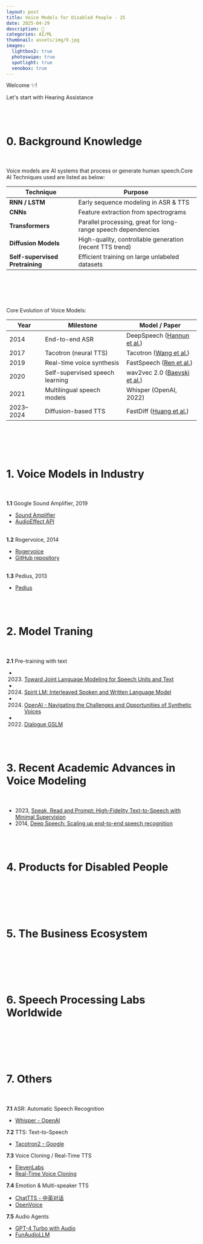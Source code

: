 ```yaml
---
layout: post
title: Voice Models for Disabled People - 25
date: 2025-04-29
description: 🥥
categories: AI/ML
thumbnail: assets/img/9.jpg
images:
  lightbox2: true
  photoswipe: true
  spotlight: true
  venobox: true
---
```


Welcome ✨! 

Let's start with Hearing Assistance<br><br><br><br>

# 0. Background Knowledge<br><br>


Voice models are AI systems that process or generate human speech.Core AI Techniques used are listed as below:

| Technique                   | Purpose                                                             |
|----------------------------|----------------------------------------------------------------------|
| **RNN / LSTM**             | Early sequence modeling in ASR & TTS                                 |
| **CNNs**                   | Feature extraction from spectrograms                                 | 
| **Transformers**           | Parallel processing, great for long-range speech dependencies        |
| **Diffusion Models**       | High-quality, controllable generation (recent TTS trend)             |
| **Self-supervised Pretraining** | Efficient training on large unlabeled datasets                  |

<br><br><br><br>

Core Evolution of Voice Models:

| Year | Milestone                        | Model / Paper                                                     |
|------|----------------------------------|-------------------------------------------------------------------|
| 2014 | End-to-end ASR                   | DeepSpeech ([Hannun et al.](https://arxiv.org/abs/1412.5567))     |
| 2017 | Tacotron (neural TTS)            | Tacotron ([Wang et al.](https://arxiv.org/abs/1703.10135))        |
| 2019 | Real-time voice synthesis        | FastSpeech ([Ren et al.](https://arxiv.org/abs/1905.09263))       |
| 2020 | Self-supervised speech learning  | wav2vec 2.0 ([Baevski et al.](https://arxiv.org/abs/2006.11477))  |
| 2021 | Multilingual speech models       | Whisper (OpenAI, 2022)                                            |
| 2023–2024 | Diffusion-based TTS         | FastDiff ([Huang et al.](https://arxiv.org/abs/2305.10973))       |

<br><br><br><br>

# 1. Voice Models in Industry<br><br>

**1.1** Google Sound Amplifier, 2019
  - [Sound Amplifier](https://play.google.com/store/apps/details?id=com.google.android.accessibility.soundamplifier)
  - [AudioEffect API](https://developer.android.com/reference/android/media/audiofx/AudioEffect)<br><br>
 
**1.2** Rogervoice, 2014
  - [Rogervoice](https://rogervoice.com/)
  - [GitHub repository](https://github.com/rogervoice)<br><br>

**1.3** Pedius, 2013
  - [Pedius](https://www.pedius.org/zh/zhuye/)<br><br><br><br>



# 2. Model Traning<br><br>

**2.1** Pre-training with text
  - 2023. [Toward Joint Language Modeling for Speech Units and Text](https://arxiv.org/abs/2310.08715)
  - 2024. [Spirit LM: Interleaved Spoken and Written Language Model](https://arxiv.org/abs/2402.05755)
  - 2024. [OpenAI - Navigating the Challenges and Opportunities of Synthetic Voices](https://openai.com/index/navigating-the-challenges-and-opportunities-of-synthetic-voices/)
  - 2022. [Dialogue GSLM](https://arxiv.org/abs/2203.16502)<br><br><br><br>





# 3. Recent Academic Advances in Voice Modeling<br><br>

- 2023, [Speak, Read and Prompt: High-Fidelity Text-to-Speech with Minimal Supervision](https://direct.mit.edu/tacl/article/doi/10.1162/tacl_a_00618/118854)
- 2014, [Deep Speech: Scaling up end-to-end speech recognition](https://arxiv.org/abs/1412.5567)<br><br><br><br>




# 4. Products for Disabled People<br><br><br><br>





# 5. The Business Ecosystem<br><br><br><br>





# 6. Speech Processing Labs Worldwide<br><br><br><br>




# 7. Others<br><br>

**7.1** ASR: Automatic Speech Recognition
  - [Whisper - OpenAI](https://github.com/openai/whisper)


**7.2** TTS: Text-to-Speech
  - [Tacotron2 - Google](https://github.com/Rayhane-mamah/Tacotron-2)


**7.3** Voice Cloning / Real-Time TTS
  - [ElevenLabs](https://elevenlabs.io/)
  - [Real-Time Voice Cloning](https://github.com/CorentinJ/Real-Time-Voice-Cloning)


**7.4** Emotion & Multi-speaker TTS
  - [ChatTTS - 中英对话](https://github.com/2noise/ChatTTS)
  - [OpenVoice](https://github.com/myshell-ai/OpenVoice)

**7.5** Audio Agents
  - [GPT-4 Turbo with Audio](https://openai.com/gpt-4-turbo/)
  - [FunAudioLLM](https://github.com/FunAudioLLM)  <br><br><br><br>








